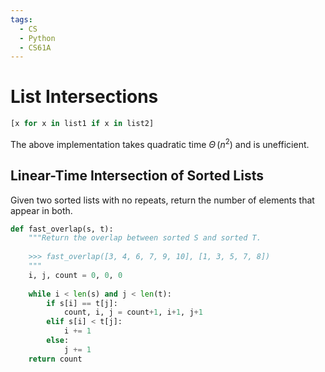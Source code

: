 ```yaml
---
tags:
  - CS
  - Python
  - CS61A
---
```

List Intersections
===
```python
[x for x in list1 if x in list2]
```
The above implementation takes quadratic time $\Theta\,(n^2)$ and is unefficient.
## Linear-Time Intersection of Sorted Lists
Given two sorted lists with no repeats, return the number of elements that appear in both.
```python
def fast_overlap(s, t):
    """Return the overlap between sorted S and sorted T.
    
    >>> fast_overlap([3, 4, 6, 7, 9, 10], [1, 3, 5, 7, 8])
    """
    i, j, count = 0, 0, 0
    
    while i < len(s) and j < len(t):
        if s[i] == t[j]:
            count, i, j = count+1, i+1, j+1
        elif s[i] < t[j]:
            i += 1
        else:
            j += 1
    return count
```